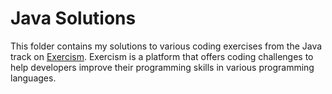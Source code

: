 # Java Solutions

This folder contains my solutions to various coding exercises from the Java track on [Exercism](https://exercism.io/tracks/java). Exercism is a platform that offers coding challenges to help developers improve their programming skills in various programming languages.
